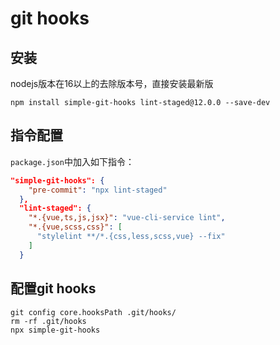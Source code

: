 # git hooks

## 安装
nodejs版本在16以上的去除版本号，直接安装最新版

`npm install simple-git-hooks lint-staged@12.0.0 --save-dev`

## 指令配置
`package.json`中加入如下指令：

```json
"simple-git-hooks": {
    "pre-commit": "npx lint-staged"
  },
  "lint-staged": {
    "*.{vue,ts,js,jsx}": "vue-cli-service lint",
    "*.{vue,scss,css}": [
      "stylelint **/*.{css,less,scss,vue} --fix"
    ]
  }

```

## 配置git hooks

```
git config core.hooksPath .git/hooks/
rm -rf .git/hooks
npx simple-git-hooks
```
